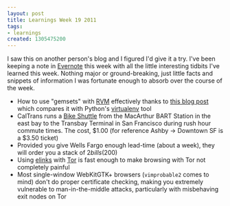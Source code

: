 ```yaml
--- 
layout: post
title: Learnings Week 19 2011
tags: 
- learnings
created: 1305475200
---
```

I saw this on another person's blog and I figured I'd give it a try. I've been keeping a note in [Evernote](http://www.evernote.com) this week with all the little interesting tidbits I've learned this week. Nothing major or ground-breaking, just little facts and snippets of information I was fortunate enough to absorb over the course of the week.

* How to use "gemsets" with  [RVM](https://rvm.beginrescueend.com/) effectively thanks to [this blog post](http://gillesfabio.com/blog/2011/03/01/rvm-for-pythonistas-virtualenv-for-rubyists/) which compares it with Python's [virtualenv](http://pypi.python.org/pypi/virtualenv) tool
* CalTrans runs a [Bike Shuttle](http://www.dot.ca.gov/dist4/shuttle.htm) from the MacArthur BART Station in the east bay to the Transbay Terminal in San Francisco during rush hour commute times. The cost, $1.00 (for reference Ashby -> Downtown SF is a $3.50 ticket)
* Provided you give Wells Fargo enough lead-time (about a week), they will order you a stack of $2 bills ($200)
* Using [elinks](http://elinks.or.cz/) with [Tor](https://www.torproject.org) is fast enough to make browsing with Tor not completely painful
* Most single-window WebKitGTK+ browsers (`vimprobable2` comes to mind) don't do proper certificate checking, making you extremely vulnerable to man-in-the-middle attacks, particularly with misbehaving exit nodes on Tor
